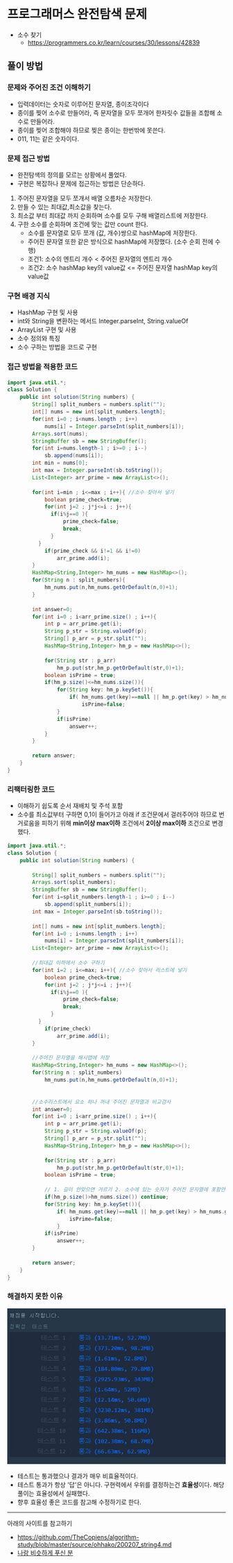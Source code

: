# 프로그래머스 완전탐색 문제
- 소수 찾기
    - https://programmers.co.kr/learn/courses/30/lessons/42839

## 풀이 방법
### 문제와 주어진 조건 이해하기
- 입력데이터는 숫자로 이루어진 문자열, 종이조각이다
- 종이를 찢어 소수로 만들어라, 즉 문자열을 모두 쪼개어 한자릿수 값들을 조합해 소수로 만들어라.
- 종이를 찢어 조합해야 하므로 찢은 종이는 한번밖에 못쓴다.
- 011, 11는 같은 숫자이다.

### 문제 접근 방법
- 완전탐색의 정의를 모르는 상황에서 풀었다. 
- 구현은 복잡하나 문제에 접근하는 방법은 단순하다.
1. 주어진 문자열을 모두 쪼개서 배열 오름차순 저장한다.
2. 만들 수 있는 최대값,최소값을 찾는다.
3. 최소값 부터 최대값 까지 순회하며 소수를 모두 구해 배열리스트에 저장한다.
4. 구한 소수를 순회하며 조건에 맞는 값만 count 한다.
    - 소수를 문자열로 모두 쪼개 (값, 개수)쌍으로 hashMap에 저장한다.
    - 주어진 문자열 또한 같은 방식으로 hashMap에 저장했다. (소수 순회 전에 수행)
    - 조건1: 소수의 엔트리 개수 < 주어진 문자열의 엔트리 개수
    - 조건2: 소수 hashMap key의 value값 <= 주어진 문자열 hashMap key의 value값

### 구현 배경 지식
- HashMap 구현 및 사용 
- int와 String을 변환하는 메서드 Integer.parseInt, String.valueOf
- ArrayList 구현 및 사용
- 소수 정의와 특징 
- 소수 구하는 방법을 코드로 구현

### 접근 방법을 적용한 코드

```java
import java.util.*;
class Solution {
    public int solution(String numbers) {
        String[] split_numbers = numbers.split(""); 
        int[] nums = new int[split_numbers.length];
        for(int i=0 ; i<nums.length ; i++)
            nums[i] = Integer.parseInt(split_numbers[i]);
        Arrays.sort(nums);
        StringBuffer sb = new StringBuffer();
        for(int i=nums.length-1 ; i>=0 ; i--)
            sb.append(nums[i]);
        int min = nums[0];
        int max = Integer.parseInt(sb.toString());
        List<Integer> arr_prime = new ArrayList<>();
        
        for(int i=min ; i<=max ; i++){ //소수 찾아서 넣기
            boolean prime_check=true;
            for(int j=2 ; j*j<=i ; j++){
              if(i%j==0 ){
                  prime_check=false;
                  break;
              }
          }
            if(prime_check && i!=1 && i!=0)  
                arr_prime.add(i); 
        }
        HashMap<String,Integer> hm_nums = new HashMap<>();
        for(String n : split_numbers){
            hm_nums.put(n,hm_nums.getOrDefault(n,0)+1);
        }
        
        int answer=0;
        for(int i=0 ; i<arr_prime.size() ; i++){
            int p = arr_prime.get(i);
            String p_str = String.valueOf(p);
            String[] p_arr = p_str.split("");
            HashMap<String,Integer> hm_p = new HashMap<>();

            for(String str : p_arr)
                hm_p.put(str,hm_p.getOrDefault(str,0)+1);
            boolean isPrime = true;
            if(hm_p.size()<=hm_nums.size()){
                for(String key: hm_p.keySet()){
                    if( hm_nums.get(key)==null || hm_p.get(key) > hm_nums.get(key))
                        isPrime=false;
                }
                if(isPrime)
                    answer++;
            }
        }
        
        return answer;
    }
}
```

### 리팩터링한 코드
- 이해하기 쉽도록 순서 재배치 및 주석 포함
- 소수를 최소값부터 구하면 0,1이 들어가고 아래 if 조건문에서 걸러주어야 하므로 번거로움을 피하기 위해 **min이상 max이하** 조건에서 **2이상 max이하** 조건으로 변경했다.

```java
import java.util.*;
class Solution {
    public int solution(String numbers) {
        
        String[] split_numbers = numbers.split(""); 
        Arrays.sort(split_numbers); 
        StringBuffer sb = new StringBuffer();
        for(int i=split_numbers.length-1 ; i>=0 ; i--)
            sb.append(split_numbers[i]);
        int max = Integer.parseInt(sb.toString());
        
        int[] nums = new int[split_numbers.length];
        for(int i=0 ; i<nums.length ; i++)
            nums[i] = Integer.parseInt(split_numbers[i]);
        List<Integer> arr_prime = new ArrayList<>();
        
        //최대값 이하에서 소수 구하기 
        for(int i=2 ; i<=max; i++){ //소수 찾아서 리스트에 넣기
            boolean prime_check=true;
            for(int j=2 ; j*j<=i ; j++){
              if(i%j==0 ){
                  prime_check=false;
                  break;
              }
          }
            if(prime_check)  
                arr_prime.add(i); 
        }
        
        //주어진 문자열을 해시맵에 저장
        HashMap<String,Integer> hm_nums = new HashMap<>();
        for(String n : split_numbers)
            hm_nums.put(n,hm_nums.getOrDefault(n,0)+1);
        
        
        //소수리스트에서 요소 하나 꺼내 주어진 문자열과 비교검사
        int answer=0;
        for(int i=0 ; i<arr_prime.size() ; i++){
            int p = arr_prime.get(i);
            String p_str = String.valueOf(p);
            String[] p_arr = p_str.split("");
            HashMap<String,Integer> hm_p = new HashMap<>();

            for(String str : p_arr)
                hm_p.put(str,hm_p.getOrDefault(str,0)+1);
            boolean isPrime = true;
            
            // 1. 길이 안맞으면 거르기 2. 소수에 있는 숫자가 주어진 문자열에 포함안되면 거르기
            if(hm_p.size()>hm_nums.size()) continue;
            for(String key: hm_p.keySet()){
                if( hm_nums.get(key)==null || hm_p.get(key) > hm_nums.get(key))
                    isPrime=false;
                }
            if(isPrime)
                answer++;
        }
        
        return answer;
    }
}
```

### 해결하지 못한 이유
![img load fail](./imgs/소수구하기결과.JPG)
- 테스트는 통과했으나 결과가 매우 비효율적이다.
- 테스트 통과가 항상 '답'은 아니다. 구현력에서 우위를 결정하는건 **효율성**이다. 해당 풀이는 효율성에서 실패했다.
- 향후 효율성 좋은 코드를 참고해 수정하기로 한다.


<!-- ### 문제를 해결한 코드

### 문제를 해결한 방법 -->

---
아래의 사이트를 참고하기
- https://github.com/TheCopiens/algorithm-study/blob/master/source/ohhako/200207_string4.md
- [나랑 비슷하게 푸신 분](https://taesan94.tistory.com/41)
